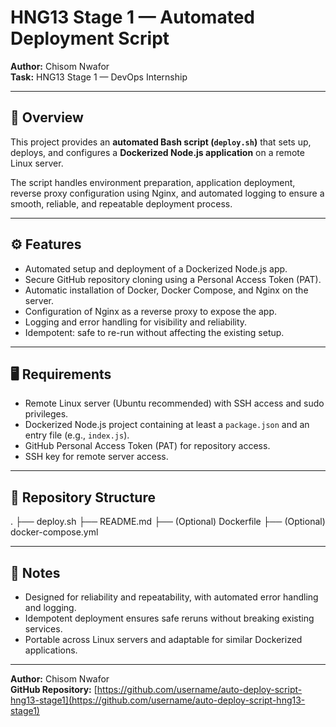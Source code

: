 # HNG13 Stage 1 — Automated Deployment Script

**Author:** Chisom Nwafor    
**Task:** HNG13 Stage 1 — DevOps Internship  

---

## 🌟 Overview

This project provides an **automated Bash script (`deploy.sh`)** that sets up, deploys, and configures a **Dockerized Node.js application** on a remote Linux server.  

The script handles environment preparation, application deployment, reverse proxy configuration using Nginx, and automated logging to ensure a smooth, reliable, and repeatable deployment process.

---

## ⚙️ Features

- Automated setup and deployment of a Dockerized Node.js app.  
- Secure GitHub repository cloning using a Personal Access Token (PAT).  
- Automatic installation of Docker, Docker Compose, and Nginx on the server.  
- Configuration of Nginx as a reverse proxy to expose the app.  
- Logging and error handling for visibility and reliability.  
- Idempotent: safe to re-run without affecting the existing setup.    

---

## 🖥 Requirements

- Remote Linux server (Ubuntu recommended) with SSH access and sudo privileges.  
- Dockerized Node.js project containing at least a `package.json` and an entry file (e.g., `index.js`).  
- GitHub Personal Access Token (PAT) for repository access.  
- SSH key for remote server access.  

---

## 📂 Repository Structure

.
├── deploy.sh
├── README.md
├── (Optional) Dockerfile
├── (Optional) docker-compose.yml


---

## 📝 Notes

- Designed for reliability and repeatability, with automated error handling and logging.  
- Idempotent deployment ensures safe reruns without breaking existing services.  
- Portable across Linux servers and adaptable for similar Dockerized applications.  

---

**Author:** Chisom Nwafor  
**GitHub Repository:** [https://github.com/username/auto-deploy-script-hng13-stage1](https://github.com/username/auto-deploy-script-hng13-stage1)
